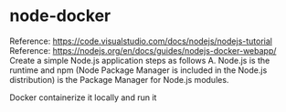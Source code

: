 # node-docker
Reference: https://code.visualstudio.com/docs/nodejs/nodejs-tutorial
Reference:	https://nodejs.org/en/docs/guides/nodejs-docker-webapp/
Create a simple Node.js application steps as follows
A. Node.js is the runtime and npm (Node Package Manager is included in the Node.js distribution) is the Package Manager for Node.js modules.



Docker containerize it locally and run it 
